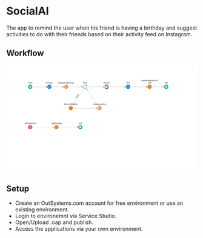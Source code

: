 # SocialAI

The app to remind the user when his friend is having a birthday and suggest activities to do with their friends based on their activity feed on Instagram.

## Workflow

![workflow](image/README/workflow.png)

## Setup

- Create an OutSystems.com account for free environment or use an existing environment.
- Login to environemnt via Service Studio.
- Open/Upload .oap and publish.
- Access the applications via your own environment.
